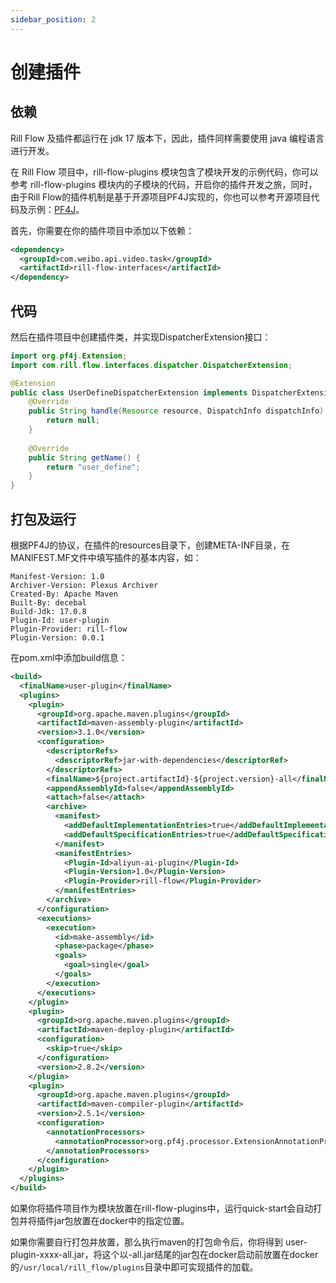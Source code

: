 ```yaml
---
sidebar_position: 2
---
```


# 创建插件

## 依赖

Rill Flow 及插件都运行在 jdk 17 版本下，因此，插件同样需要使用 java 编程语言进行开发。

在 Rill Flow 项目中，rill-flow-plugins 模块包含了模块开发的示例代码，你可以参考 rill-flow-plugins 模块内的子模块的代码，开启你的插件开发之旅，同时，由于Rill Flow的插件机制是基于开源项目PF4J实现的，你也可以参考开源项目代码及示例：[PF4J](https://github.com/pf4j/pf4j)。

首先，你需要在你的插件项目中添加以下依赖：

```xml
<dependency>
  <groupId>com.weibo.api.video.task</groupId>
  <artifactId>rill-flow-interfaces</artifactId>
</dependency>
```

## 代码
然后在插件项目中创建插件类，并实现DispatcherExtension接口：

```java
import org.pf4j.Extension;
import com.rill.flow.interfaces.dispatcher.DispatcherExtension;

@Extension
public class UserDefineDispatcherExtension implements DispatcherExtension {
    @Override
    public String handle(Resource resource, DispatchInfo dispatchInfo) {
        return null;
    }
  
  	@Override
    public String getName() {
        return "user_define";
    }
}
```

## 打包及运行

根据PF4J的协议，在插件的resources目录下，创建META-INF目录，在MANIFEST.MF文件中填写插件的基本内容，如：

```
Manifest-Version: 1.0
Archiver-Version: Plexus Archiver
Created-By: Apache Maven
Built-By: decebal
Build-Jdk: 17.0.8
Plugin-Id: user-plugin
Plugin-Provider: rill-flow
Plugin-Version: 0.0.1
```

在pom.xml中添加build信息：

```xml
<build>
  <finalName>user-plugin</finalName>
  <plugins>
    <plugin>
      <groupId>org.apache.maven.plugins</groupId>
      <artifactId>maven-assembly-plugin</artifactId>
      <version>3.1.0</version>
      <configuration>
        <descriptorRefs>
          <descriptorRef>jar-with-dependencies</descriptorRef>
        </descriptorRefs>
        <finalName>${project.artifactId}-${project.version}-all</finalName>
        <appendAssemblyId>false</appendAssemblyId>
        <attach>false</attach>
        <archive>
          <manifest>
            <addDefaultImplementationEntries>true</addDefaultImplementationEntries>
            <addDefaultSpecificationEntries>true</addDefaultSpecificationEntries>
          </manifest>
          <manifestEntries>
            <Plugin-Id>aliyun-ai-plugin</Plugin-Id>
            <Plugin-Version>1.0</Plugin-Version>
            <Plugin-Provider>rill-flow</Plugin-Provider>
          </manifestEntries>
        </archive>
      </configuration>
      <executions>
        <execution>
          <id>make-assembly</id>
          <phase>package</phase>
          <goals>
            <goal>single</goal>
          </goals>
        </execution>
      </executions>
    </plugin>
    <plugin>
      <groupId>org.apache.maven.plugins</groupId>
      <artifactId>maven-deploy-plugin</artifactId>
      <configuration>
        <skip>true</skip>
      </configuration>
      <version>2.8.2</version>
    </plugin>
    <plugin>
      <groupId>org.apache.maven.plugins</groupId>
      <artifactId>maven-compiler-plugin</artifactId>
      <version>2.5.1</version>
      <configuration>
        <annotationProcessors>
          <annotationProcessor>org.pf4j.processor.ExtensionAnnotationProcessor</annotationProcessor>
        </annotationProcessors>
      </configuration>
    </plugin>
  </plugins>
</build>
```

如果你将插件项目作为模块放置在rill-flow-plugins中，运行quick-start会自动打包并将插件jar包放置在docker中的指定位置。

如果你需要自行打包并放置，那么执行maven的打包命令后，你将得到 user-plugin-xxxx-all.jar，将这个以-all.jar结尾的jar包在docker启动前放置在docker的`/usr/local/rill_flow/plugins`目录中即可实现插件的加载。
